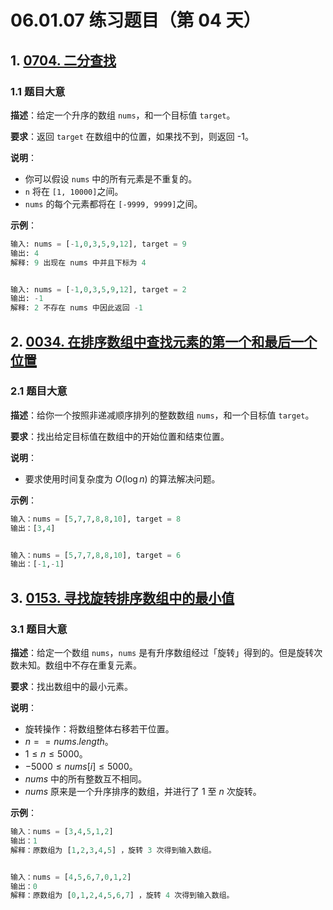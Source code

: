 # 06.01.07 练习题目（第 04 天）

## 1. [0704. 二分查找](https://leetcode.cn/problems/binary-search/)

### 1.1 题目大意

**描述**：给定一个升序的数组 `nums`，和一个目标值 `target`。

**要求**：返回 `target` 在数组中的位置，如果找不到，则返回 -1。

**说明**：

- 你可以假设 `nums` 中的所有元素是不重复的。
- `n` 将在 `[1, 10000]`之间。
- `nums` 的每个元素都将在 `[-9999, 9999]`之间。

**示例**：

```Python
输入: nums = [-1,0,3,5,9,12], target = 9
输出: 4
解释: 9 出现在 nums 中并且下标为 4


输入: nums = [-1,0,3,5,9,12], target = 2
输出: -1
解释: 2 不存在 nums 中因此返回 -1
```

## 2. [0034. 在排序数组中查找元素的第一个和最后一个位置](https://leetcode.cn/problems/find-first-and-last-position-of-element-in-sorted-array/)

### 2.1 题目大意

**描述**：给你一个按照非递减顺序排列的整数数组 `nums`，和一个目标值 `target`。

**要求**：找出给定目标值在数组中的开始位置和结束位置。

**说明**：

- 要求使用时间复杂度为 $O(\log n)$ 的算法解决问题。

**示例**：

```Python
输入：nums = [5,7,7,8,8,10], target = 8
输出：[3,4]


输入：nums = [5,7,7,8,8,10], target = 6
输出：[-1,-1]
```

## 3. [0153. 寻找旋转排序数组中的最小值](https://leetcode.cn/problems/find-minimum-in-rotated-sorted-array/)

### 3.1 题目大意

**描述**：给定一个数组 `nums`，`nums` 是有升序数组经过「旋转」得到的。但是旋转次数未知。数组中不存在重复元素。

**要求**：找出数组中的最小元素。

**说明**：

- 旋转操作：将数组整体右移若干位置。
- $n == nums.length$。
- $1 \le n \le 5000$。
- $-5000 \le nums[i] \le 5000$。
- $nums$ 中的所有整数互不相同。
- $nums$ 原来是一个升序排序的数组，并进行了 $1$ 至 $n$ 次旋转。

**示例**：

```Python
输入：nums = [3,4,5,1,2]
输出：1
解释：原数组为 [1,2,3,4,5] ，旋转 3 次得到输入数组。


输入：nums = [4,5,6,7,0,1,2]
输出：0
解释：原数组为 [0,1,2,4,5,6,7] ，旋转 4 次得到输入数组。
```
